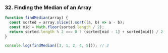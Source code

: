 ### **32. Finding the Median of an Array**

```javascript
function findMedian(array) {
  const sorted = array.slice().sort((a, b) => a - b);
  const mid = Math.floor(sorted.length / 2);
  return sorted.length % 2 === 0 ? (sorted[mid - 1] + sorted[mid]) / 2 : sorted[mid];
}

console.log(findMedian([3, 1, 2, 4, 5])); // 3
```

